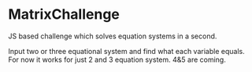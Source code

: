 # MatrixChallenge

JS based challenge which solves equation systems in a second. 

Input two or three equational system and find what each variable equals. For now it works for just 2 and 3 equation system. 4&5 are coming.

